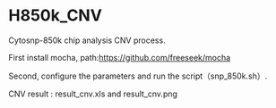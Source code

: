 # H850k_CNV
Cytosnp-850k chip analysis CNV process.

First install mocha, path:https://github.com/freeseek/mocha

Second, configure the parameters and run the script（snp_850k.sh）.

CNV result :  result_cnv.xls and result_cnv.png
